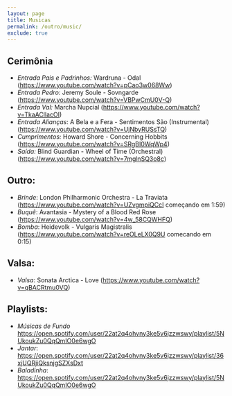 ```yaml
---
layout: page
title: Musicas
permalink: /outro/music/
exclude: true
---
```


## Cerimônia
- _Entrada Pais e Padrinhos:_ Wardruna - Odal (<https://www.youtube.com/watch?v=pCao3w068Ww>)
- _Entrada Pedro:_ Jeremy Soule - Sovngarde (<https://www.youtube.com/watch?v=VBPwCmU0V-Q>)
- _Entrada Val:_ Marcha Nupcial (<https://www.youtube.com/watch?v=TkaACllacOI>)
- _Entrada Alianças_: A Bela e a Fera - Sentimentos São (Instrumental) (<https://www.youtube.com/watch?v=UjNbyRUSsTQ>)
- _Cumprimentos:_ Howard Shore - Concerning Hobbits (<https://www.youtube.com/watch?v=SRgBI0WqWp4>)
- _Saída:_ Blind Guardian - Wheel of Time (Orchestral) (<https://www.youtube.com/watch?v=7mglnSQ3o8c>)

## Outro:
- _Brinde_: London Philharmonic Orchestra - La Traviata (<https://www.youtube.com/watch?v=UZvgmpiQCcI> começando em 1:59)
- _Buquê_: Avantasia - Mystery of a Blood Red Rose (<https://www.youtube.com/watch?v=4w_58CQWHFQ>)
- _Bomba_: Heidevolk - Vulgaris Magistralis (<https://www.youtube.com/watch?v=reOLeLX0Q9U> comecando em 0:15)


## Valsa:
 - _Valsa_: Sonata Arctica - Love (<https://www.youtube.com/watch?v=qBACRtmu0VQ>)

## Playlists:
- _Músicas de Fundo_ <https://open.spotify.com/user/22at2q4ohvny3ke5v6jzzwswy/playlist/5NUkoukZu0QqQmIO0e6wgO>
- _Jantar_: <https://open.spotify.com/user/22at2q4ohvny3ke5v6jzzwswy/playlist/36xjUQRjiQksnjgSZXsDxt>
- _Baladinha_: <https://open.spotify.com/user/22at2q4ohvny3ke5v6jzzwswy/playlist/5NUkoukZu0QqQmIO0e6wgO>

